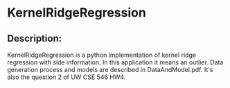 # KernelRidgeRegression

## Description: 
   KernelRidgeRegression is a python implementation of kernel ridge regression with side information. In this application it means an outlier. Data generation process and models are described in DataAndModel.pdf. It's also the question 2 of UW CSE 546 HW4. 
